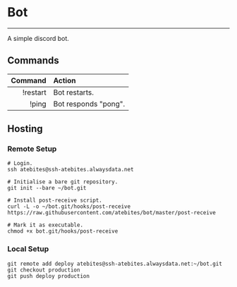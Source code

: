 # Bot #
-------

A simple discord bot.

## Commands ##

| Command  | Action                  |
|---------:|:------------------------|
| !restart | Bot restarts.           |
| !ping    | Bot responds "pong".    |

## Hosting ##

### Remote Setup ###

```
# Login.
ssh atebites@ssh-atebites.alwaysdata.net

# Initialise a bare git repository.
git init --bare ~/bot.git

# Install post-receive script.
curl -L -o ~/bot.git/hooks/post-receive https://raw.githubusercontent.com/atebites/bot/master/post-receive

# Mark it as executable.
chmod +x bot.git/hooks/post-receive
```

### Local Setup ###

```
git remote add deploy atebites@ssh-atebites.alwaysdata.net:~/bot.git
git checkout production
git push deploy production
```